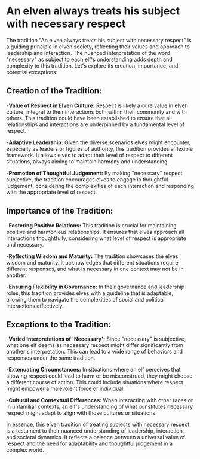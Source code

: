 # An elven always treats his subject with necessary respect

The tradition "An elven always treats his subject with necessary respect" is a guiding principle in elven society, reflecting their values and approach to leadership and interaction. The nuanced interpretation of the word "necessary" as subject to each elf's understanding adds depth and complexity to this tradition. Let's explore its creation, importance, and potential exceptions:

## Creation of the Tradition:
-**Value of Respect in Elven Culture:** Respect is likely a core value in elven culture, integral to their interactions both within their community and with others. This tradition could have been established to ensure that all relationships and interactions are underpinned by a fundamental level of respect.

-**Adaptive Leadership:** Given the diverse scenarios elves might encounter, especially as leaders or figures of authority, this tradition provides a flexible framework. It allows elves to adapt their level of respect to different situations, always aiming to maintain harmony and understanding.

-**Promotion of Thoughtful Judgement:** By making "necessary" respect subjective, the tradition encourages elves to engage in thoughtful judgement, considering the complexities of each interaction and responding with the appropriate level of respect.

## Importance of the Tradition:
-**Fostering Positive Relations:** This tradition is crucial for maintaining positive and harmonious relationships. It ensures that elves approach all interactions thoughtfully, considering what level of respect is appropriate and necessary.

-**Reflecting Wisdom and Maturity:** The tradition showcases the elves' wisdom and maturity. It acknowledges that different situations require different responses, and what is necessary in one context may not be in another.

-**Ensuring Flexibility in Governance:** In their governance and leadership roles, this tradition provides elves with a guideline that is adaptable, allowing them to navigate the complexities of social and political interactions effectively.

## Exceptions to the Tradition:
-**Varied Interpretations of 'Necessary':** Since "necessary" is subjective, what one elf deems as necessary respect might differ significantly from another's interpretation. This can lead to a wide range of behaviors and responses under the same tradition.

-**Extenuating Circumstances:** In situations where an elf perceives that showing respect could lead to harm or be misconstrued, they might choose a different course of action. This could include situations where respect might empower a malevolent force or individual.

-**Cultural and Contextual Differences:** When interacting with other races or in unfamiliar contexts, an elf's understanding of what constitutes necessary respect might adapt to align with those cultures or situations.

In essence, this elven tradition of treating subjects with necessary respect is a testament to their nuanced understanding of leadership, interaction, and societal dynamics. It reflects a balance between a universal value of respect and the need for adaptability and thoughtful judgement in a complex world.
